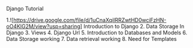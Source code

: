 Django Tutorial

1.![https://drive.google.com/file/d/1uCnaXqiIRRZwtHD0wciFzHN-oO4KlG2M/view?usp=sharing] Introduction to Django
2. Data Storage In Django
3. Views
4. Django Url
5. Introduction to Databases and Models
6. Data Storage working
7. Data retrieval working
8. Need for Templates
